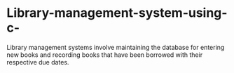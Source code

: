 # Library-management-system-using-c-
Library management systems involve maintaining the database for entering new books and recording books that have been borrowed with their respective due dates. 

